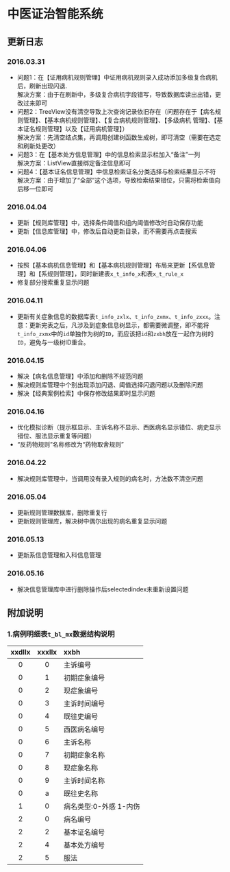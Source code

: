 # 中医证治智能系统
## 更新日志
### 2016.03.31
- 问题1：在【证用病机规则管理】中证用病机规则录入成功添加多级复合病机后，刷新出现闪退.  
解决方案：由于在刷新中，多级复合病机字段错写，导致数据库读出出错，更改过来即可
- 问题2：TreeView没有清空导致上次查询记录依旧存在（问题存在于【病名规则管理】、【基本病机规则管理】、【复合病机规则管理】、【多级病机 管理】、【基本证名规则管理】以及【证用病机管理】）  
解决方案：先清空结点集，再调用创建树函数生成树，即可清空（需要在选定和刷新处更改）
- 问题3：在【基本处方信息管理】中的信息检索显示栏加入“备注”一列  
解决方案：ListView直接绑定备注信息即可
- 问题4：【基本证名信息管理】中信息检索证名分类选择与检索结果显示不符  
解决方案：由于增加了“全部”这个选项，导致检索结果错位，只需将检索值向后移一位即可

### 2016.04.04
- 更新【规则库管理】中，选择条件阈值和组内阈值修改时自动保存功能
- 更新【信息库管理】中，修改后自动更新目录，而不需要再点击搜索

### 2016.04.06
- 按照【基本病机信息管理】和【基本病机规则管理】布局来更新【系信息管理】和【系规则管理】，同时新建表`x_t_info_x`和表`x_t_rule_x`
- 修复部分搜索重复显示问题

### 2016.04.11
- 更新有关症象信息的数据库表`t_info_zxlx`、`t_info_zxmx`、`t_info_zxxx`。注意：更新完表之后，凡涉及到症象信息树显示，都需要微调整，即不能将`t_info_zxmx`中的`id`单独作为树的`ID`，而应该把`id`和`zxbh`放在一起作为树的`ID`，避免与一级树ID重合。

### 2016.04.15
- 解决【病名信息管理】中添加和删除不规范问题
- 解决规则库管理中个别出现添加闪退、阈值选择闪退问题以及删除问题
- 解决【经典案例检索】中保存修改结果即时显示问题

### 2016.04.16
- 优化模拟诊断（提示框显示、主诉名称不显示、西医病名显示错位、病史显示错位、服法显示重复等问题）
- “反药物规则”名称修改为“药物取舍规则”

### 2016.04.22
- 解决规则库管理中，当调用没有录入规则的病名时，方法数不清空问题

### 2016.05.04
- 更新规则管理数据库，删除重复行
- 更新规则管理库，解决树中偶尔出现的病名重复显示问题

### 2016.05.13
- 更新系信息管理和入科信息管理

### 2016.05.16
- 解决信息管理库中进行删除操作后selectedindex未重新设置问题

## 附加说明
### 1.病例明细表`t_bl_mx`数据结构说明
| xxdllx | xxxllx | xxbh |
| :--------: | :--------:| :-- |
| 0  | 0 |  主诉编号|
| 0| 1 |  初期症象编号|
|0 | 2| 现症象编号|
| 0| 3| 主诉时间编号|
| 0| 4| 既往史编号|
| 0| 5| 西医病名编号|
|0 | 6| 主诉名称|
|0 | 7| 初期症象名称|
|0 | 8| 现症象名称|
|0 | 9| 主诉时间名称|
| 0| a| 既往史名称|
| 1| 0| 病名类型:0-外感 1-内伤|
| 2| 0| 病名编号|
| 2| 2| 基本证名编号|
| 2| 4| 基本处方编号|
| 2| 5| 服法|
